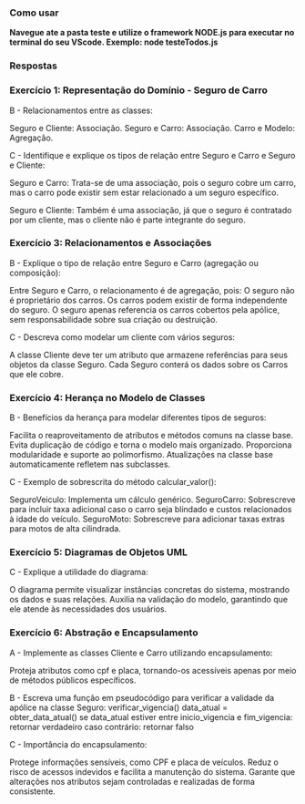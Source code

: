 ### Como usar 
**Navegue ate a pasta teste e utilize o framework NODE.js para executar no terminal do seu VScode. Exemplo: node testeTodos.js**

### Respostas

### Exercício 1: Representação do Domínio - Seguro de Carro

B - Relacionamentos entre as classes:

Seguro e Cliente: Associação.
Seguro e Carro: Associação.
Carro e Modelo: Agregação.

C - Identifique e explique os tipos de relação entre Seguro e Carro e Seguro e Cliente:

Seguro e Carro: Trata-se de uma associação, pois o seguro cobre um carro, mas o carro pode existir sem estar relacionado a um seguro específico.

Seguro e Cliente: Também é uma associação, já que o seguro é contratado por um cliente, mas o cliente não é parte integrante do seguro.

### Exercício 3: Relacionamentos e Associações

B - Explique o tipo de relação entre Seguro e Carro (agregação ou composição):

Entre Seguro e Carro, o relacionamento é de agregação, pois:
O seguro não é proprietário dos carros.
Os carros podem existir de forma independente do seguro.
O seguro apenas referencia os carros cobertos pela apólice, sem responsabilidade sobre sua criação ou destruição.

C - Descreva como modelar um cliente com vários seguros:

A classe Cliente deve ter um atributo que armazene referências para seus objetos da classe Seguro.
Cada Seguro conterá os dados sobre os Carros que ele cobre.

### Exercício 4: Herança no Modelo de Classes

B - Benefícios da herança para modelar diferentes tipos de seguros:

Facilita o reaproveitamento de atributos e métodos comuns na classe base.
Evita duplicação de código e torna o modelo mais organizado.
Proporciona modularidade e suporte ao polimorfismo.
Atualizações na classe base automaticamente refletem nas subclasses.

C - Exemplo de sobrescrita do método calcular_valor():

SeguroVeiculo: Implementa um cálculo genérico.
SeguroCarro: Sobrescreve para incluir taxa adicional caso o carro seja blindado e custos relacionados à idade do veículo.
SeguroMoto: Sobrescreve para adicionar taxas extras para motos de alta cilindrada.

### Exercício 5: Diagramas de Objetos UML

C - Explique a utilidade do diagrama:

O diagrama permite visualizar instâncias concretas do sistema, mostrando os dados e suas relações.
Auxilia na validação do modelo, garantindo que ele atende às necessidades dos usuários.

### Exercício 6: Abstração e Encapsulamento

A - Implemente as classes Cliente e Carro utilizando encapsulamento:

Proteja atributos como cpf e placa, tornando-os acessíveis apenas por meio de métodos públicos específicos.

B - Escreva uma função em pseudocódigo para verificar a validade da apólice na classe Seguro:
verificar_vigencia()
    data_atual = obter_data_atual()
    se data_atual estiver entre inicio_vigencia e fim_vigencia:
        retornar verdadeiro
    caso contrário:
        retornar falso

C - Importância do encapsulamento:

Protege informações sensíveis, como CPF e placa de veículos.
Reduz o risco de acessos indevidos e facilita a manutenção do sistema.
Garante que alterações nos atributos sejam controladas e realizadas de forma consistente.